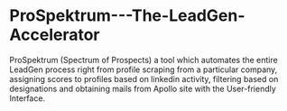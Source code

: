 # ProSpektrum---The-LeadGen-Accelerator
ProSpektrum (Spectrum of Prospects) a tool which automates the entire LeadGen process right from profile scraping from a particular company, assigning scores to profiles based on linkedin activity, filtering based on designations and obtaining mails from Apollo site with the User-friendly Interface.
